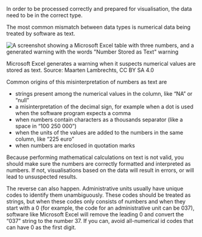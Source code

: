 In order to be processed correctly and prepared for visualisation, the data need to be in the correct type.

The most common mismatch between data types is numerical data being treated by software as text.

<p class='center'>
<img src='Pitfalls%20in%20data%20eb8fedacd9fb46a98a3c448baaa69495/textasnumber.png' alt='A screenshot showing a Microsoft Excel table with three numbers, and a generated warning with the words "Number Stored as Text" warning' class='max-600' />
</p>

Microsoft Excel generates a warning when it suspects numerical values are stored as text. Source: Maarten Lambrechts, CC BY SA 4.0

Common origins of this misinterpretation of numbers as text are 

- strings present among the numerical values in the column, like “NA” or “null”
- a misinterpretation of the decimal sign, for example when a dot is used when the software program expects a comma
- when numbers contain characters as a thousands separator (like a space in “100 250 000”)
- when the units of the values are added to the numbers in the same column, like “225 euro”
- when numbers are enclosed in quotation marks

Because performing mathematical calculations on text is not valid, you should make sure the numbers are correctly formatted and interpreted as numbers. If not, visualisations based on the data will result in errors, or will lead to unsuspected results.

The reverse can also happen. Administrative units usually have unique codes to identify them unambiguously. These codes should be treated as strings, but when these codes only consists of  numbers and when they start with a 0 (for example, the code for an administrative unit can be 037), software like Microsoft Excel will remove the leading 0 and convert the “037” string to the number 37. If you can, avoid all-numerical id codes that can have 0 as the first digit.